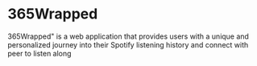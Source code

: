 # 365Wrapped
365Wrapped" is a web application that provides users with a unique and personalized journey into their Spotify listening history and connect with peer to listen along
